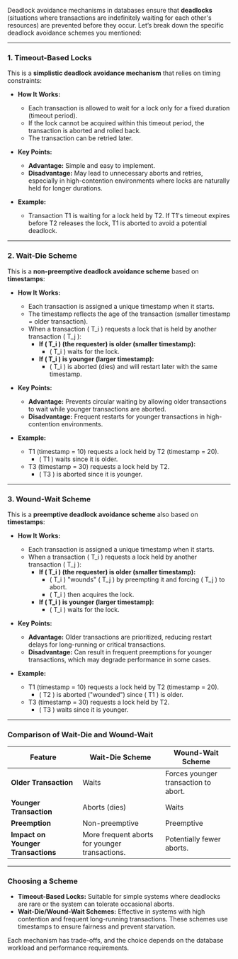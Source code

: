 Deadlock avoidance mechanisms in databases ensure that **deadlocks** (situations where transactions are indefinitely waiting for each other's resources) are prevented before they occur. Let’s break down the specific deadlock avoidance schemes you mentioned:

---

### **1. Timeout-Based Locks**

This is a **simplistic deadlock avoidance mechanism** that relies on timing constraints:

- **How It Works:**

  - Each transaction is allowed to wait for a lock only for a fixed duration (timeout period).
  - If the lock cannot be acquired within this timeout period, the transaction is aborted and rolled back.
  - The transaction can be retried later.

- **Key Points:**

  - **Advantage:** Simple and easy to implement.
  - **Disadvantage:** May lead to unnecessary aborts and retries, especially in high-contention environments where locks are naturally held for longer durations.

- **Example:**
  - Transaction T1 is waiting for a lock held by T2. If T1's timeout expires before T2 releases the lock, T1 is aborted to avoid a potential deadlock.

---

### **2. Wait-Die Scheme**

This is a **non-preemptive deadlock avoidance scheme** based on **timestamps**:

- **How It Works:**

  - Each transaction is assigned a unique timestamp when it starts.
  - The timestamp reflects the age of the transaction (smaller timestamp = older transaction).
  - When a transaction \( T_i \) requests a lock that is held by another transaction \( T_j \):
    - **If \( T_i \) (the requester) is older (smaller timestamp):**
      - \( T_i \) waits for the lock.
    - **If \( T_i \) is younger (larger timestamp):**
      - \( T_i \) is aborted (dies) and will restart later with the same timestamp.

- **Key Points:**

  - **Advantage:** Prevents circular waiting by allowing older transactions to wait while younger transactions are aborted.
  - **Disadvantage:** Frequent restarts for younger transactions in high-contention environments.

- **Example:**
  - T1 (timestamp = 10) requests a lock held by T2 (timestamp = 20).
    - \( T1 \) waits since it is older.
  - T3 (timestamp = 30) requests a lock held by T2.
    - \( T3 \) is aborted since it is younger.

---

### **3. Wound-Wait Scheme**

This is a **preemptive deadlock avoidance scheme** also based on **timestamps**:

- **How It Works:**

  - Each transaction is assigned a unique timestamp when it starts.
  - When a transaction \( T_i \) requests a lock held by another transaction \( T_j \):
    - **If \( T_i \) (the requester) is older (smaller timestamp):**
      - \( T_i \) "wounds" \( T_j \) by preempting it and forcing \( T_j \) to abort.
      - \( T_i \) then acquires the lock.
    - **If \( T_i \) is younger (larger timestamp):**
      - \( T_i \) waits for the lock.

- **Key Points:**

  - **Advantage:** Older transactions are prioritized, reducing restart delays for long-running or critical transactions.
  - **Disadvantage:** Can result in frequent preemptions for younger transactions, which may degrade performance in some cases.

- **Example:**
  - T1 (timestamp = 10) requests a lock held by T2 (timestamp = 20).
    - \( T2 \) is aborted ("wounded") since \( T1 \) is older.
  - T3 (timestamp = 30) requests a lock held by T2.
    - \( T3 \) waits since it is younger.

---

### **Comparison of Wait-Die and Wound-Wait**

| Feature                            | Wait-Die Scheme                                | Wound-Wait Scheme                    |
| ---------------------------------- | ---------------------------------------------- | ------------------------------------ |
| **Older Transaction**              | Waits                                          | Forces younger transaction to abort. |
| **Younger Transaction**            | Aborts (dies)                                  | Waits                                |
| **Preemption**                     | Non-preemptive                                 | Preemptive                           |
| **Impact on Younger Transactions** | More frequent aborts for younger transactions. | Potentially fewer aborts.            |

---

### **Choosing a Scheme**

- **Timeout-Based Locks:** Suitable for simple systems where deadlocks are rare or the system can tolerate occasional aborts.
- **Wait-Die/Wound-Wait Schemes:** Effective in systems with high contention and frequent long-running transactions. These schemes use timestamps to ensure fairness and prevent starvation.

Each mechanism has trade-offs, and the choice depends on the database workload and performance requirements.
